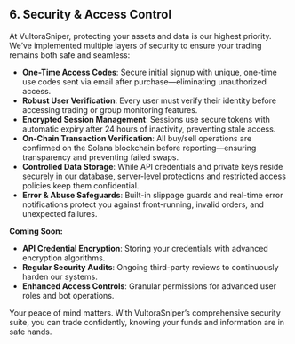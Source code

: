 ## 6. Security & Access Control

At VultoraSniper, protecting your assets and data is our highest priority. We’ve implemented multiple layers of security to ensure your trading remains both safe and seamless:

* **One-Time Access Codes**: Secure initial signup with unique, one-time use codes sent via email after purchase—eliminating unauthorized access.
* **Robust User Verification**: Every user must verify their identity before accessing trading or group monitoring features.
* **Encrypted Session Management**: Sessions use secure tokens with automatic expiry after 24 hours of inactivity, preventing stale access.
* **On-Chain Transaction Verification**: All buy/sell operations are confirmed on the Solana blockchain before reporting—ensuring transparency and preventing failed swaps.
* **Controlled Data Storage**: While API credentials and private keys reside securely in our database, server-level protections and restricted access policies keep them confidential.
* **Error & Abuse Safeguards**: Built-in slippage guards and real-time error notifications protect you against front-running, invalid orders, and unexpected failures.

**Coming Soon:**

* **API Credential Encryption**: Storing your credentials with advanced encryption algorithms.
* **Regular Security Audits**: Ongoing third-party reviews to continuously harden our systems.
* **Enhanced Access Controls**: Granular permissions for advanced user roles and bot operations.

Your peace of mind matters. With VultoraSniper’s comprehensive security suite, you can trade confidently, knowing your funds and information are in safe hands.